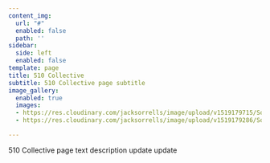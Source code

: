 ```yaml
---
content_img:
  url: "#"
  enabled: false
  path: ''
sidebar:
  side: left
  enabled: false
template: page
title: 510 Collective
subtitle: 510 Collective page subtitle
image_gallery:
  enabled: true
  images:
  - https://res.cloudinary.com/jacksorrells/image/upload/v1519179715/SorrellsandCo/cameron-heights-popup/IMG_1760.jpg
  - https://res.cloudinary.com/jacksorrells/image/upload/v1519179286/SorrellsandCo/cameron-heights-popup/IMG_0774.jpg

---
```

510 Collective page text description update update